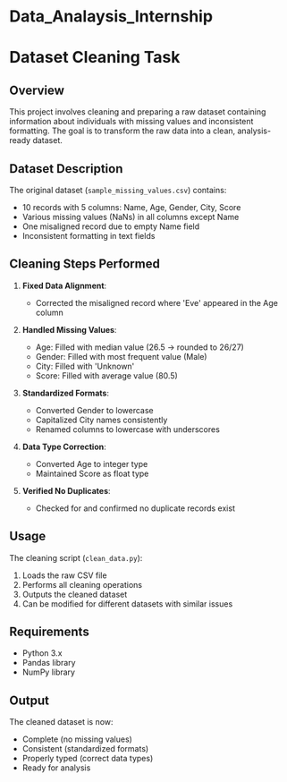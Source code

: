 # Data_Analaysis_Internship
# Dataset Cleaning Task

## Overview
This project involves cleaning and preparing a raw dataset containing information about individuals with missing values and inconsistent formatting. The goal is to transform the raw data into a clean, analysis-ready dataset.

## Dataset Description
The original dataset (`sample_missing_values.csv`) contains:
- 10 records with 5 columns: Name, Age, Gender, City, Score
- Various missing values (NaNs) in all columns except Name
- One misaligned record due to empty Name field
- Inconsistent formatting in text fields

## Cleaning Steps Performed

1. **Fixed Data Alignment**:
   - Corrected the misaligned record where 'Eve' appeared in the Age column

2. **Handled Missing Values**:
   - Age: Filled with median value (26.5 → rounded to 26/27)
   - Gender: Filled with most frequent value (Male)
   - City: Filled with 'Unknown'
   - Score: Filled with average value (80.5)

3. **Standardized Formats**:
   - Converted Gender to lowercase
   - Capitalized City names consistently
   - Renamed columns to lowercase with underscores

4. **Data Type Correction**:
   - Converted Age to integer type
   - Maintained Score as float type

5. **Verified No Duplicates**:
   - Checked for and confirmed no duplicate records exist

## Usage
The cleaning script (`clean_data.py`):
1. Loads the raw CSV file
2. Performs all cleaning operations
3. Outputs the cleaned dataset
4. Can be modified for different datasets with similar issues

## Requirements
- Python 3.x
- Pandas library
- NumPy library

## Output
The cleaned dataset is now:
- Complete (no missing values)
- Consistent (standardized formats)
- Properly typed (correct data types)
- Ready for analysis
